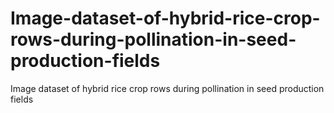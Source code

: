 # Image-dataset-of-hybrid-rice-crop-rows-during-pollination-in-seed-production-fields
Image dataset of hybrid rice crop rows during pollination in seed production fields
